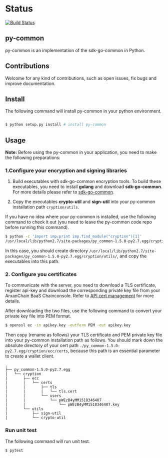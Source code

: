 # Status

[![Build Status](https://travis-ci.org/arxanchain/py-common.svg?branch=master)](https://travis-ci.org/arxanchain/py-common)

## py-common

py-common is an implementation of the sdk-go-common in Python.

## Contributions

Welcome for any kind of contributions, such as open issues, fix bugs and improve documentation.

## Install

The following command will install py-common in your python environment.

```sh

$ python setup.py install # install py-common
```

## Usage

**Note:** Before using the py-common in your application, you need to make the following preparations:

### 1.Configure your encryption and signing libraries

1. Build executables with sdk-go-common encryption tools. To build these executables, you need to install **golang** and download **sdk-go-common**. For more details please refer to [sdk-go-common](https://github.com/arxanchain/sdk-go-common/tree/master/crypto/tools/README.md).

2. Copy the executables **crypto-util** and **sign-util** into your py-common installation path `cryption/utils`.

If you have no idea where your py-common is installed, use the following command to check it out (you need to leave the py-common code repo before running this command).

```sh
$ python -c 'import imp;print imp.find_module("cryption")[1]'
/usr/local/lib/python2.7/site-packages/py_common-1.5.0-py2.7.egg/cryption
```

In this case, you should create directory `/usr/local/lib/python2.7/site-packages/py_common-1.5.0-py2.7.egg/cryption/utils/`, and copy the executables into this path.

### 2. Configure you certificates

To communicate with the server, you need to download a TLS certificate, register api-key and download the corresponding private key file from your ArxanChain BaaS Chainconsole. Refer to [API cert management](http://www.arxanfintech.com/infocenter/html/chainconsole/manual.html#api) for more details.

After downloading the two files, use the following command to convert your private key file into PEM format.

```sh
$ openssl ec -in apikey.key -outform PEM -out apikey.key
```

Then copy (rename as follows) your TLS certificate and PEM private key file into your py-common installation path as follows. You should mark down the absolute directory of your cert path `./py_common-1.5.0-py2.7.egg/cryption/ecc/certs`, because this path is an essential parameter to create a wallet client.

```
.
├── py_common-1.5.0-py2.7.egg
|   └── cryption
|       ├── ecc
|       |   └── certs
|       |       ├── tls
|       |       |   └── tls.cert
|       |       └── users
|       |           └── pWEzB4yMM1518346407
|       |               └── pWEzB4yMM1518346407.key
|       └── utils
|           ├── sign-util
|           └── crypto-util
```

### Run unit test

The following command will run unit test.

```sh
$ pytest
```

